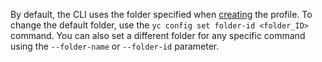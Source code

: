 By default, the CLI uses the folder specified when [creating](../cli/operations/profile/profile-create.md) the profile. To change the default folder, use the `yc config set folder-id <folder_ID>` command. You can also set a different folder for any specific command using the `--folder-name` or `--folder-id` parameter.